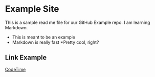 # Example Site

This is a sample read me file for our GitHub Example repo. I am learning Markdown.

* This is meant to be an example
* Markdown is really fast
*Pretty cool, right?

## Link Example
[CodeTime](https://www.codetime.io)